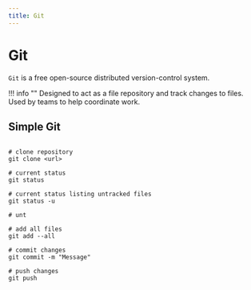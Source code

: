 ```yaml
---
title: Git
---
```


# Git

`Git` is a free open-source distributed version-control system.

!!! info ""
    Designed to act as a file repository and track changes to files.
    Used by teams to help coordinate work.

## Simple Git

~~~~

# clone repository
git clone <url>

# current status
git status

# current status listing untracked files
git status -u

# unt

# add all files
git add --all

# commit changes
git commit -m "Message"

# push changes
git push

~~~~
